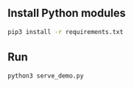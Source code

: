 
## Install Python modules

```bash
pip3 install -r requirements.txt
```

## Run

```bash
python3 serve_demo.py
```